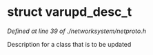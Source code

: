 # struct varupd_desc_t

*Defined at line 39 of ./networksystem/netproto.h*

 Description for a class that is to be updated 



